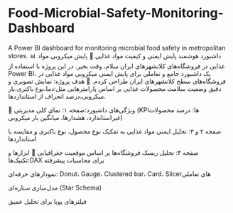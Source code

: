 # Food-Microbial-Safety-Monitoring-Dashboard
A Power BI dashboard for monitoring microbial food safety in metropolitan stores.
📊 داشبورد هوشمند پایش ایمنی و کیفیت مواد غذایی
🎯 پایش میکروبی مواد غذایی در فروشگاه‌های کلانشهرهای ایران
سلام، وقت بخیر.
در این پروژه با استفاده از Power BI، یک داشبورد جامع و تعاملی برای پایش ایمنی میکروبی مواد غذایی در فروشگاه‌های سطح کلانشهرهای ایران طراحی کردم.
🎯 هدف پروژه:
نمایش تصویری و دقیق وضعیت سلامت محصولات غذایی بر اساس پارامترهایی مثل:دما،نوع باکتری،بار میکروبی،درصد انحراف از استانداردها.

📌 ویژگی‌های داشبورد:صفحه ۱: نمای کلی مدیریتی (KPIها: درصد محصولات غیراستاندارد، هشدارها، میانگین بار میکروبی)

صفحه ۲ و ۳: تحلیل ایمنی مواد غذایی به تفکیک نوع محصول، نوع باکتری و مقایسه با استانداردها

صفحه ۴: تحلیل ریسک فروشگاه‌ها بر اساس موقعیت جغرافیایی
🧩 ابزارها و تکنیک‌ها:DAX برای محاسبات پیشرفته

نمودارهای حرفه‌ای: Donut، Gauge، Clustered bar، Card، Slicerهای تعاملی

مدل‌سازی ستاره‌ای (Star Schema)

فیلترهای پویا برای تحلیل عمیق

